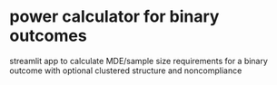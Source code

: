 # power calculator for binary outcomes

streamlit app to calculate MDE/sample size requirements for a binary outcome with optional clustered structure and noncompliance
